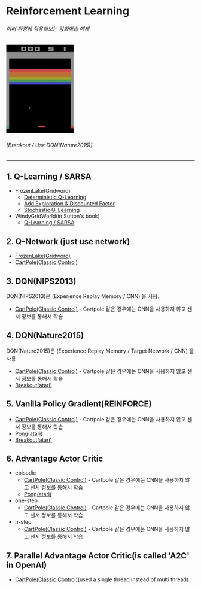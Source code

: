 # Reinforcement Learning
###### 여러 환경에 적용해보는 강화학습 예제

![Alt text](/readme/Play.gif)
###### [Breakout / Use DQN(Nature2015)]

---------------
## 1. Q-Learning / SARSA
* FrozenLake(Gridword)
	* [Deterministic Q-Learning](https://github.com/jcwleo/Reinforcement_Learning/blob/master/FrozenLake/FL_Q-Table.py)
	* [Add Exploration & Discounted Factor](https://github.com/jcwleo/Reinforcement_Learning/blob/master/FrozenLake/FL_Q-table_exp%26dis.py)
	* [Stochastic Q-Learning](https://github.com/jcwleo/Reinforcement_Learning/blob/master/FrozenLake/FL_Q-table_Stochastic.py)
* WindyGridWorld(in Sutton's book)
    * [Q-Learning / SARSA](https://github.com/jcwleo/Reinforcement_Learning/tree/master/Windygridworld)
## 2. Q-Network (just use network)
* [FrozenLake(Gridword)](https://github.com/jcwleo/Reinforcement_Learning/blob/master/FrozenLake/FrozenLake_Q-Network.py)
* [CartPole(Classic Control)](https://github.com/jcwleo/Reinforcement_Learning/blob/master/CartPole/CartPole_Q-Network.py)

## 3. DQN(NIPS2013)
DQN(NIPS2013)은 (Experience Replay Memory / CNN) 을 사용.
* [CartPole(Classic Control)](https://github.com/jcwleo/Reinforcement_Learning/blob/master/CartPole/CartPole_DQN_NIPS2013.py) - Cartpole 같은 경우에는 CNN을 사용하지 않고 센서 정보를 통해서 학습

## 4. DQN(Nature2015)
DQN(Nature2015)은 (Experience Replay Memory / Target Network / CNN) 을 사용

* [CartPole(Classic Control)](https://github.com/jcwleo/Reinforcement_Learning/blob/master/CartPole/CartPole_DQN_Nature2015.py) - Cartpole 같은 경우에는 CNN을 사용하지 않고 센서 정보를 통해서 학습
* [Breakout(atari)](https://github.com/jcwleo/Reinforcement_Learning/blob/master/Breakout/Breakout_DQN_class.py)

## 5. Vanilla Policy Gradient(REINFORCE)
* [CartPole(Classic Control)](https://github.com/jcwleo/Reinforcement_Learning/blob/master/CartPole/CartPole_PolicyGradient.py) - Cartpole 같은 경우에는 CNN을 사용하지 않고 센서 정보를 통해서 학습
* [Pong(atari)](https://github.com/jcwleo/Reinforcement_Learning/blob/master/Pong/Pong_PolicyGradient.py)
* [Breakout(atari)](https://github.com/jcwleo/Reinforcement_Learning/blob/master/Breakout/Breakout_PolicyGradient.py)

## 6. Advantage Actor Critic
* episodic
	* [CartPole(Classic Control)](https://github.com/jcwleo/Reinforcement_Learning/blob/master/CartPole/CartPole_A2C_episodic.py) - Cartpole 같은 경우에는 CNN을 사용하지 않고 센서 정보를 통해서 학습
	* [Pong(atari)](https://github.com/jcwleo/Reinforcement_Learning/blob/master/Pong/Pong_A2C_episodic.py)
* one-step
    *  [CartPole(Classic Control)](https://github.com/jcwleo/Reinforcement_Learning/blob/master/CartPole/Cartpole_A2C_onestep.py) - Cartpole 같은 경우에는 CNN을 사용하지 않고 센서 정보를 통해서 학습
* n-step
    * [CartPole(Classic Control)](https://github.com/jcwleo/Reinforcement_Learning/blob/master/CartPole/Cartpole_A2C_nstep.py) - Cartpole 같은 경우에는 CNN을 사용하지 않고 센서 정보를 통해서 학습

## 7. Parallel Advantage Actor Critic(is called 'A2C' in OpenAI)
* [CartPole(Classic Control)](https://github.com/jcwleo/Reinforcement_Learning/blob/master/CartPole/CartPole_PAAC.py)(used a single thread instead of multi thread)
